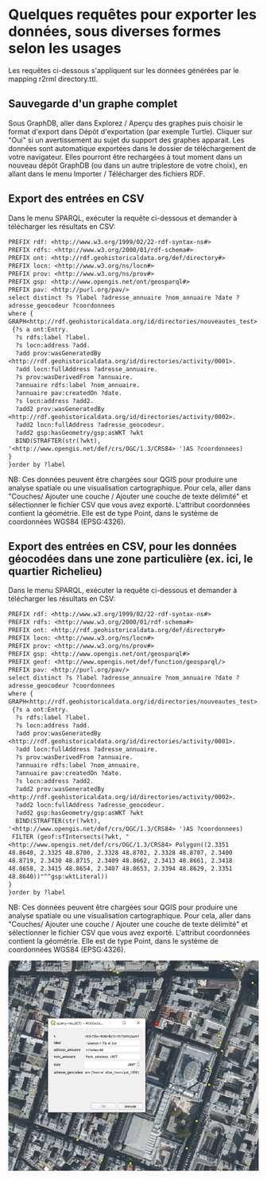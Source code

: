 # Quelques requêtes pour exporter les données, sous diverses formes selon les usages

Les requêtes ci-dessous s'appliquent sur les données générées par le mapping r2rml directory.ttl.

## Sauvegarde d'un graphe complet

Sous GraphDB, aller dans Explorez / Aperçu des graphes puis choisir le format d'export dans Dépôt d'exportation (par exemple Turtle). Cliquer sur "Oui" si un avertissement au sujet du support des graphes apparait. Les données sont automatique exportées dans le dossier de téléchargement de votre navigateur. Elles pourront être rechargées à tout moment dans un nouveau dépôt GraphDB (ou dans un autre triplestore de votre choix), en allant dans le menu Importer / Télécharger des fichiers RDF.

## Export des entrées en CSV

Dans le menu SPARQL, exécuter la requête ci-dessous et demander à télécharger les résultats en CSV:
```sparql
PREFIX rdf: <http://www.w3.org/1999/02/22-rdf-syntax-ns#>
PREFIX rdfs: <http://www.w3.org/2000/01/rdf-schema#>
PREFIX ont: <http://rdf.geohistoricaldata.org/def/directory#>
PREFIX locn: <http://www.w3.org/ns/locn#>
PREFIX prov: <http://www.w3.org/ns/prov#>
PREFIX gsp: <http://www.opengis.net/ont/geosparql#>
PREFIX pav: <http://purl.org/pav/>
select distinct ?s ?label ?adresse_annuaire ?nom_annuaire ?date ?adresse_geocodeur ?coordonnees
where { 
GRAPH<http://rdf.geohistoricaldata.org/id/directories/nouveautes_test>
 {?s a ont:Entry.
  ?s rdfs:label ?label.
  ?s locn:address ?add.
  ?add prov:wasGeneratedBy <http://rdf.geohistoricaldata.org/id/directories/activity/0001>.
  ?add locn:fullAddress ?adresse_annuaire.
  ?s prov:wasDerivedFrom ?annuaire.
  ?annuaire rdfs:label ?nom_annuaire.
  ?annuaire pav:createdOn ?date.
  ?s locn:address ?add2.
  ?add2 prov:wasGeneratedBy <http://rdf.geohistoricaldata.org/id/directories/activity/0002>.
  ?add2 locn:fullAddress ?adresse_geocodeur.
  ?add2 gsp:hasGeometry/gsp:asWKT ?wkt
  BIND(STRAFTER(str(?wkt), '<http://www.opengis.net/def/crs/OGC/1.3/CRS84> ')AS ?coordonnees)
}
}order by ?label 
```

NB: Ces données peuvent être chargées sour QGIS pour produire une analyse spatiale ou une visualisation cartographique. Pour cela, aller dans "Couches/ Ajouter une couche / Ajouter une couche de texte délimité" et sélectionner le fichier CSV que vous avez exporté. L'attribut coordonnées contient la géométrie. Elle est de type Point, dans le système de coordonnées WGS84 (EPSG:4326).

## Export des entrées en CSV, pour les données géocodées dans une zone particulière (ex. ici, le quartier Richelieu)

Dans le menu SPARQL, exécuter la requête ci-dessous et demander à télécharger les résultats en CSV:
```sparql
PREFIX rdf: <http://www.w3.org/1999/02/22-rdf-syntax-ns#>
PREFIX rdfs: <http://www.w3.org/2000/01/rdf-schema#>
PREFIX ont: <http://rdf.geohistoricaldata.org/def/directory#>
PREFIX locn: <http://www.w3.org/ns/locn#>
PREFIX prov: <http://www.w3.org/ns/prov#>
PREFIX gsp: <http://www.opengis.net/ont/geosparql#>
PREFIX geof: <http://www.opengis.net/def/function/geosparql/>
PREFIX pav: <http://purl.org/pav/>
select distinct ?s ?label ?adresse_annuaire ?nom_annuaire ?date ?adresse_geocodeur ?coordonnees
where { 
GRAPH<http://rdf.geohistoricaldata.org/id/directories/nouveautes_test>
 {?s a ont:Entry.
  ?s rdfs:label ?label.
  ?s locn:address ?add.
  ?add prov:wasGeneratedBy <http://rdf.geohistoricaldata.org/id/directories/activity/0001>.
  ?add locn:fullAddress ?adresse_annuaire.
  ?s prov:wasDerivedFrom ?annuaire.
  ?annuaire rdfs:label ?nom_annuaire.
  ?annuaire pav:createdOn ?date.
  ?s locn:address ?add2.
  ?add2 prov:wasGeneratedBy <http://rdf.geohistoricaldata.org/id/directories/activity/0002>.
  ?add2 locn:fullAddress ?adresse_geocodeur.
  ?add2 gsp:hasGeometry/gsp:asWKT ?wkt
  BIND(STRAFTER(str(?wkt), '<http://www.opengis.net/def/crs/OGC/1.3/CRS84> ')AS ?coordonnees)
 FILTER (geof:sfIntersects(?wkt, "<http://www.opengis.net/def/crs/OGC/1.3/CRS84> Polygon((2.3351 48.8640, 2.3325 48.8700, 2.3328 48.8702, 2.3328 48.8707, 2.3400 48.8719, 2.3430 48.8715, 2.3409 48.8662, 2.3413 48.8661, 2.3418 48.8658, 2.3415 48.8654, 2.3407 48.8653, 2.3394 48.8629, 2.3351 48.8640))"^^gsp:wktLiteral))
}
}order by ?label 
```
NB: Ces données peuvent être chargées sour QGIS pour produire une analyse spatiale ou une visualisation cartographique. Pour cela, aller dans "Couches/ Ajouter une couche / Ajouter une couche de texte délimité" et sélectionner le fichier CSV que vous avez exporté. L'attribut coordonnées contient la géométrie. Elle est de type Point, dans le système de coordonnées WGS84 (EPSG:4326).

![Les magasins de nouveauté du quartier Richelieu, visualisés sour QGIS.](Richelieu.png "Les magasins de nouveauté du quartier Richelieu, visualisés sour QGIS. Fonds: BDORTHO IGN")

